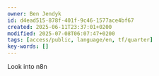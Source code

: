 ```yaml
---
owner: Ben Jendyk
id: d4ead515-878f-401f-9c46-1577ace4bf67
created: 2025-06-11T23:37:01+0200
modified: 2025-07-08T06:07:47+0200
tags: [access/public, language/en, tf/quarter]
key-words: []
---
```


Look into n8n